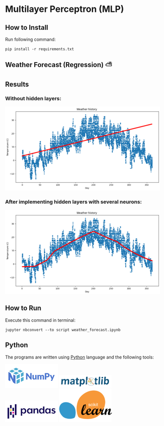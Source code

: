 # Multilayer Perceptron (MLP)

## How to Install
Run following command:
```
pip install -r requirements.txt
```

## Weather Forecast (Regression) ⛅

## Results
### Without hidden layers:
<img src="Weather Forecast\output\11.png" width="500">

### After implementing hidden layers with several neurons:
<img src="Weather Forecast\output\12.png" width="500">

## How to Run
Execute this command in terminal:
```
jupyter nbconvert --to script weather_forecast.ipynb
```

## Python
The programs are written using [Python](https://www.python.org/) language and the following tools:

<img src="pics/numpy.png" width="170">

<img src="pics/matplotlib.png" width="170">

<img src="pics/pandas.png" width="170">

<img src="pics/scikit-learn.png" width="170">
